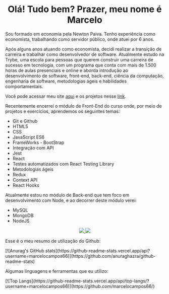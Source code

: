 <H1 align="center">Olá! Tudo bem? Prazer, meu nome é Marcelo</H1>
<p>Sou formado em economia pela Newton Paiva. Tenho experiência como economista, trabalhando como servidor público, onde atuei por 6 anos.</p>
<p>Após alguns anos atuando como economista, decidi realizar a transição de carreira e trabalhar como desenvolvedor de software. Atualmente estudo na Trybe, uma escola para pessoas que querem construir uma carreira de sucesso em tecnologia, com um programa que conta com mais de 1.500 horas de aulas presenciais e online
e aborda introdução ao desenvolvimento de software, front-end, back-end, ciência da computação, engenharia de software, metodologias ágeis e habilidades comportamentais.</p>
<p>Você pode acessar meu site <a href="" target="_blank">aqui</a> e os projetos nesse <a href="" target="_blank">link</a>.</p>
<p>Recentemente encerrei o módulo de Front-End do curso onde, por meio de projetos e exercícios, aprendemos os seguintes temas:</p>
<ul>
  <li>Git e Github</li>
  <li>HTML5</li>
  <li>CSS</li>
  <li>JavaScript ES6</li>
  <li>FrameWorks - BootStrap</li>
  <li>Integração com API</li>
  <li>Jest</li>
  <li>React</li>
  <li>Testes automatizados com React Testing Library</li>
  <li>Metodologias ágeis</li>
  <li>Redux</li>
  <li>Context API</li>
  <li>React Hooks</li>
</ul>
<p>Atualmente estou no módulo de Back-end que tem foco em desenvolvimento com Node, e ao decorrer deste módulo verei:</p>
<ul>
  <li>MySQL</li>
  <li>MongoDB</li>
  <li>NodeJS</li>
</ul>
<!-- Meus interesses pessoais:
- <b>Estudar:</b> Periodicamente escolho um assunto que me interessa e costumo me aprofundar bastante, o assunto da vez é investimentos no exterior.
- <b>Otaku e Nerd:</b> Um pouco longe dos meus velhos tempos rs, mas ainda acompanho alguns mangás e histórias da cultura nerd.
- <b>Viajar de Moto:</b> Tenho como grande paixão as motos custom, gosto de estudar sobre sua mecânica e principalmente pegar estrada!
- <b>Ações Sociais:</b> Ter a oportunidade de impactar positivamente a vida das pessoas é algo que me faz bem. No momento participo de um projeto que arrecada brinquedos e doces para o dia das crianças e Natal.
Gosto muito de conversar e trocar experiências, caso queira falar comigo pode me contatar pelo meu Linkedin ou por e-mail nos botões abaixo: -->
<p align="center">
  <a href="https://www.linkedin.com/in/marcelo-campos66/">
    <img href="https://www.linkedin.com/in/marcelo-campos66/" src="https://img.shields.io/badge/LinkedIn-0077B5?style=for-the-badge&logo=linkedin&logoColor=white"/>
  </a>
  <a href="mailto:marcelo.campos.economista@gmail.com?subject=Olá!">
    <img src="https://img.shields.io/badge/Gmail-D14836?style=for-the-badge&logo=gmail&logoColor=white" />
  </a>
</p>
<p>Esse é o meu resumo de utilização do Github:</p>
[![Anurag's GitHub stats](https://github-readme-stats.vercel.app/api?username=marcelocampos66)](https://github.com/anuraghazra/github-readme-stats)
<p>Algumas linguagens e ferramentas que eu utilizo:</p>
[![Top Langs](https://github-readme-stats.vercel.app/api/top-langs/?username=marcelocampos66)](https://github.com/marcelocampos66/)
